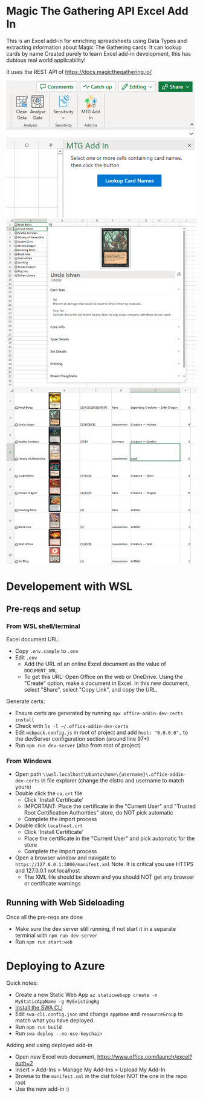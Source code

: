 # Magic The Gathering API Excel Add In

This is an Excel add-in for enriching spreadsheets using Data Types and extracting information about Magic The Gathering cards. It can lookup cards by name
Created purely to learn Excel add-in development, this has dubious real world applicability! 

It uses the REST API of https://docs.magicthegathering.io/

![screen 3](./docs/Screenshot%202023-01-30%20093832.png)
![screen 1](./docs/Screenshot%202023-01-30%20093613.png)
![screen 2](./docs/Screenshot%202023-01-30%20093758.png)

# Developement with WSL

## Pre-reqs and setup

### From WSL shell/terminal

Excel document URL:

- Copy `.env.sample` to `.env`
- Edit `.env`
  - Add the URL of an online Excel document as the value of `DOCUMENT_URL`
  - To get this URL: Open Office on the web or OneDrive. Using the "Create" option, make a document in Excel. In this new document, select "Share", select "Copy Link", and copy the URL.
  
Generate certs:

- Ensure certs are generated by running `npx office-addin-dev-certs install`
- Check with `ls -l ~/.office-addin-dev-certs` 
- Edit `webpack.config.js` in root of project and add `host: "0.0.0.0",` to the devServer configuration section (around line 97+)
- Run `npm run dev-server` (also from root of project)

### From Windows

- Open path `\\wsl.localhost\Ubuntu\home\{username}\.office-addin-dev-certs` in file explorer (change the distro and username to match yours)
- Double click the `ca.crt` file
  - Click 'Install Certificate'
  - IMPORTANT: Place the certificate in the "Current User" and "Trusted Root Certification Authorities" store, do NOT pick automatic
  - Complete the import process
- Double click `localhost.crt`
  - Click 'Install Certificate'
  - Place the certificate in the "Current User" and pick automatic for the store
  - Complete the import process
- Open a browser window and navigate to `https://127.0.0.1:3000/manifest.xml` Note. It is critical you use HTTPS and 127.0.0.1 not localhost
  - The XML file should be shown and you should NOT get any browser or certificate warnings

## Running with Web Sideloading

Once all the pre-reqs are done

- Make sure the dev server still running, if not start it in a separate terminal with `npm run dev-server`
- Run `npm run start:web`

# Deploying to Azure

Quick notes:

- Create a new Static Web App `az staticwebapp create -n MyStaticAppName -g MyExistingRg`
- [Install the SWA CLI](https://azure.github.io/static-web-apps-cli/docs/use/install)
- Edit `swa-cli.config.json` and change `appName` and `resourceGroup` to match what you have deployed.
- Run `npm run build`
- Run `swa deploy --no-use-keychain`
  
Adding and using deployed add-in

- Open new Excel web document, https://www.office.com/launch/excel?auth=2 
- Insert > Add-Ins > Manage My Add-Ins > Upload My Add-In
- Browse to the `manifest.xml` in the dist folder NOT the one in the repo root
- Use the new add-in :)